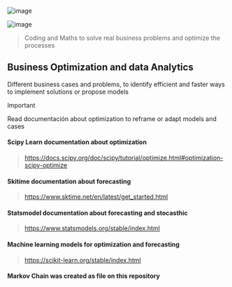 ![image](https://github.com/Jhonnatan7br/Business-Optmization/assets/104907786/1fe9b9fe-5f06-4c1d-b62d-2502731e9725) 

![image](https://github.com/Jhonnatan7br/Business-Optmization/assets/104907786/6c160462-533c-4ddf-97ed-18ebde3f1b80)

> Coding and Maths to solve real business problems and optimize the processes

## Business Optimization and data Analytics
Different business cases and problems, to identify efficient and faster ways to implement solutions or propose models 

> [!IMPORTANT]
> Read documentación about optimization to reframe or adapt models and cases
#### Scipy Learn documentation about optimization
> https://docs.scipy.org/doc/scipy/tutorial/optimize.html#optimization-scipy-optimize

#### Skitime documentation about forecasting
> https://www.sktime.net/en/latest/get_started.html

#### Statsmodel documentation about forecasting and stocasthic
> https://www.statsmodels.org/stable/index.html

#### Machine learning models for optimization and forecasting
> https://scikit-learn.org/stable/index.html

#### Markov Chain was created as file on this repository
